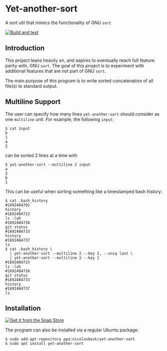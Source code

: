 # Yet-another-sort

A sort util that mimics the functionality of GNU `sort`

[![Build and test](https://github.com/nicolasbock/yet-another-sort/actions/workflows/go-package.yaml/badge.svg)](https://github.com/nicolasbock/yet-another-sort/actions/workflows/go-package.yaml)

## Introduction

This project leans heavily on, and aspires to eventually reach full feature
parity with, GNU `sort`. The goal of this project is to experiment with
additional features that are not part of GNU `sort`.

The main purpose of this program is to write sorted concatenation of all
file(s) to standard output.

## Multiline Support

The user can specify how many lines `yet-another-sort` should consider as one
`multiline` unit. For example, the following `input`:

```console
$ cat input
b
1
a
2
```

can be sorted 2 lines at a time with

```console
$ yet-another-sort --multiline 2 input
a
2
b
1
```

This can be useful when sorting something like a timestamped bash history:

```console
$ cat .bash_history
#1692484702
history
#1692484723
ls -lah
#1692484726
git status
#1692484733
history
#1692484737
ls
$ cat .bash_history \
  | yet-another-sort --multiline 2 --key 2, --uniq last \
  | yet-another-sort --multiline 2 --key 1
#1692484723
ls -lah
#1692484726
git status
#1692484733
history
#1692484737
ls
```

## Installation

[![Get it from the Snap Store](https://snapcraft.io/static/images/badges/en/snap-store-black.svg)](https://snapcraft.io/yet-another-sort)

The program can also be installed via a regular Ubuntu package:

```console
$ sudo add-apt-repository ppa:nicolasbock/yet-another-sort
$ sudo apt install yet-another-sort
```
